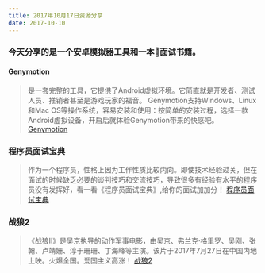 ```yaml
---
title: 2017年10月17日资源分享
date: 2017-10-10
---
```


### 今天分享的是一个安卓模拟器工具和一本面试书籍。

#### Genymotion
> 是一套完整的工具，它提供了Android虚拟环境。它简直就是开发者、测试人员、推销者甚至是游戏玩家的福音。
Genymotion支持Windows、Linux和Mac OS等操作系统，容易安装和使用：按简单的安装过程，选择一款Android虚拟设备，开启后就体验Genymotion带来的快感吧。
[Genymotion](https://www.pipipan.com/fs/15605668-223598029)

### 程序员面试宝典
> 作为一个程序员，性格上因为工作性质比较内向。即使技术经验过关，但在面试的时候缺乏必要的谈判技巧和交流技巧，导致很多有经验有水平的程序员没有发挥好，看一看《程序员面试宝典》,给你的面试加加分！
[程序员面试宝典](https://www.pipipan.com/fs/15605668-223598504) 

### 战狼2
> 《战狼Ⅱ》是吴京执导的动作军事电影，由吴京、弗兰克·格里罗、吴刚、张翰、卢靖姗、淳于珊珊、丁海峰等主演。该片于2017年7月27日在中国内地上映。火爆全国。爱国主义高涨！
[战狼2](https://www.pipipan.com/fs/15605668-223601252) 